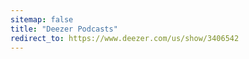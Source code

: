 ```yaml
---
sitemap: false
title: "Deezer Podcasts"
redirect_to: https://www.deezer.com/us/show/3406542
---
```


